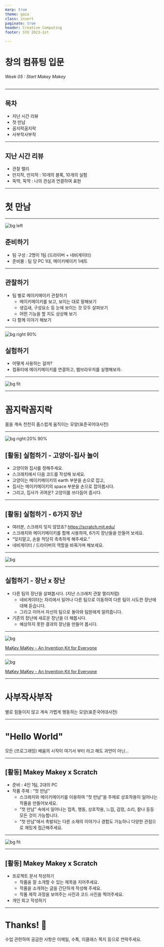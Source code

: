 ```yaml
---
marp: true
theme: gaia
class: invert
paginate: true
header: Creative Computing
footer: SYU 2023-1st

---
```

<!--
_class: lead
_paginate: false
-->
# **창의 컴퓨팅 입문**
###### Week 05 : Start Makey Makey

---
## 목차

* 지난 시간 리뷰
* 첫 만남
* 꼼지락꼼지락
* 사부작사부작

---
## 지난 시간 리뷰

* 관찰 랠리
* 만지작, 만지작 : 10개의 블록, 10개의 실험
* 뚝딱, 뚝딱 : 나의 관심과 연결하여 표현

---
<!--
_class: lead
_paginate: false
-->
# 첫 만남

---
![bg left](https://cdn.shopify.com/s/files/1/0162/8612/products/MMCEnoboxSquare_1024x1024_crop_center.jpg)

## 준비하기

* 팀 구성 : 2명이 1팀 (드라이버 + 네비게이터)
* 준비물 : 팀 당 PC 1대, 메이키메이키 1세트


---
## 관찰하기

* 팀 별로 메이키메이키 관찰하기
  - 메이키메이키를 보고, 보이는 대로 말해보기
  - 생김새, 구성요소 등 눈에 보이는 것 모두 살펴보기
  - 어떤 기능을 할 지도 상상해 보기
* 다 함께 이야기 해보기

---
![bg right 90%](https://cdn.shopify.com/s/files/1/0162/8612/articles/mm_Inputs_drawing_1400x.png?v=1561149704)

## 실험하기

* 어떻게 사용하는 걸까?
* 컴퓨터에 메이키메이키를 연결하고, 웹브라우저를 실행해보자.

---
<!--
_header: ""
_footer: ""
-->
![bg fit](https://de.scratch-wiki.info/w/images/thumb/5/59/Makey_line_drawing.jpg/340px-Makey_line_drawing.jpg)

---
<!--
_class: lead
_paginate: false
-->
# 꼼지락꼼지락

몸을 계속 천천히 좀스럽게 움직이는 모양(표준국어대사전)

---
![bg right:20% 90%](img/w05-02.png)

## [활동] 실험하기 - 고양이-집사 놀이

* 고양이와 집사를 정해주세요.
* 스크래치에서 다음 코드를 작성해 보세요.
* 고양이는 메이키메이키의 earth 부분을 손으로 잡고,
* 집사는 메이키메이키의 space 부분을 손으로 잡아봅시다.
* 그리고, 집사가 귀여운? 고양이를 쓰다듬어 줍시다.

---
## [활동] 실험하기 - 6가지 장난

* 여러분, 스크래치 잊지 않았죠? https://scratch.mit.edu/
* 스크래치와 메이키메이키를 함께 사용하여,
6가지 장난들을 만들어 보세요.
* “잊지말고, 손을 적당히 촉촉하게 해주세요.”
* 네비게이터 / 드라이버의 역할을 바꿔가며 해보세요.

---
<!--
_header: ""
_footer: ""
-->
![bg](img/w05-01.png)


---
## 실험하기 - 장난 x 장난

* 다른 팀의 장난을 살펴봅시다. (지난 스크래치 관찰 랠리처럼)
  - 네비게이터는 자리에서 일어나 다른 팀으로 이동하여 다른 팀이 시도한 장난에 대해 듣습니다.
  - 그리고 이어서 자신의 팀으로 돌아와 팀원에게 알려줍니다.
* 기존의 장난에 새로운 장난을 더 해봅시다.
  - 예상하지 못한 결과의 장난을 만들어 봅시다.

---
<!--
_header: ""
_footer: ""
-->
![bg](https://img.youtube.com/vi/rfQqh7iCcOU/0.jpg)

[MaKey MaKey - An Invention Kit for Everyone](https://www.youtube.com/watch?v=rfQqh7iCcOU&feature=youtu.be)

---
<!--
_header: ""
_footer: ""
-->
![bg](https://img.youtube.com/vi/VCNCQ4cV5LM/0.jpg)

[MaKey MaKey - An Invention Kit for Everyone](https://www.youtube.com/watch?v=VCNCQ4cV5LM)

---
<!--
_class: lead
_paginate: false
-->
# 사부작사부작
별로 힘들이지 않고 계속 가볍게 행동하는 모양(표준국어대사전)

---
<!--
_class: lead
_paginate: false
-->
# "Hello World"
모든 (프로그래밍) 배움의 시작이 여기서 부터 라고 해도 과언이 아닌...

---
## [활동] Makey Makey x Scratch

* 준비 : 4인 1팀, 2대의 PC
* 작품 주제 : “첫 만남”
  - 스크래치와 메이키메이키를 이용하여 “첫 만남”을 주제로 상호작용이 일어나는 작품을 만들어보세요.
  - “첫 만남” 속에서 일어나는 접촉, 행동, 상호작용, 느낌, 감정, 소리, 찰나 등등 모든 것이 가능합니다.
  - “첫 만남”에서 촉발되는 다른 소재의 이야기나 경험도 가능하니 다양한 관점으로 재밌게 접근해주세요.

---
<!--
_header: ""
_footer: ""
-->
![bg fit](img/w05-03.png)

---
## [활동] Makey Makey x Scratch

* 프로젝트 문서 작성하기
  - 작품을 잘 소개할 수 있는 제목을 지어주세요.
  - 작품을 소개하는 글을 간단하게 작성해 주세요.
  - 작품 제작 과정을 보여주는 사진과 코드 사진을 찍어주세요.
* 개인 회고 작성하기

---
<!--
_class: lead
_paginate: false
-->
# Thanks! 🎉 

수업 관련하여 궁금한 사항은 
이메일, 수톡, 이클래스 쪽지 등으로 연락주세요.